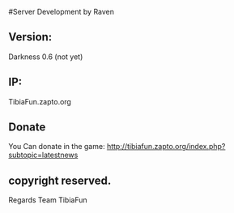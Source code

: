#Server Development by Raven

Version:
-
Darkness 0.6 (not yet)

IP:
-
TibiaFun.zapto.org

Donate
-
You Can donate in the game: http://tibiafun.zapto.org/index.php?subtopic=latestnews

copyright reserved.
-
Regards Team TibiaFun
